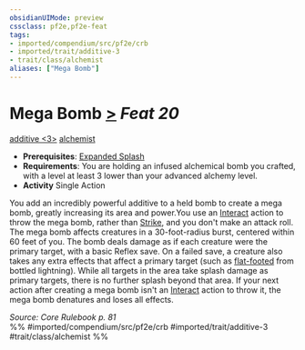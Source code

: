 ```yaml
---
obsidianUIMode: preview
cssclass: pf2e,pf2e-feat
tags:
- imported/compendium/src/pf2e/crb
- imported/trait/additive-3
- trait/class/alchemist
aliases: ["Mega Bomb"]
---
```

# Mega Bomb  [>](chapter-9-playing-the-game.md#Actions "Single Action") *Feat 20*  
[additive <3>](additive.md)  [alchemist](rules/traits/alchemist.md)  

- **Prerequisites**: [Expanded Splash](expanded-splash.md)
- **Requirements**: You are holding an infused alchemical bomb you crafted, with a level at least 3 lower than your advanced alchemy level.
- **Activity** Single Action

You add an incredibly powerful additive to a held bomb to create a mega bomb, greatly increasing its area and power.You use an [Interact](interact.md) action to throw the mega bomb, rather than [Strike](strike.md), and you don't make an attack roll. The mega bomb affects creatures in a 30-foot-radius burst, centered within 60 feet of you. The bomb deals damage as if each creature were the primary target, with a basic Reflex save. On a failed save, a creature also takes any extra effects that affect a primary target (such as [flat-footed](conditions.md#Flat-footed) from bottled lightning). While all targets in the area take splash damage as primary targets, there is no further splash beyond that area. If your next action after creating a mega bomb isn't an [Interact](interact.md) action to throw it, the mega bomb denatures and loses all effects.

*Source: Core Rulebook p. 81*  
%% #imported/compendium/src/pf2e/crb #imported/trait/additive-3 #trait/class/alchemist %%